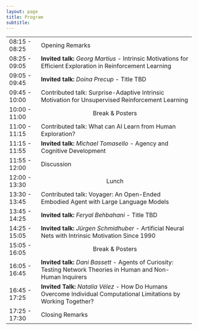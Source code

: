 ```yaml
---
layout: page
title: Program
subtitle: 
---
```



<div class='program-table' style='font-size: 10pt; width:100%;'>


<table>

  <tr>
    <td>08:15 - 08:25</td>
    <td>Opening Remarks</td>
  </tr>

  <tr>
    <td>08:25 - 09:05</td>
    <td><b>Invited talk:</b> <i>Georg Martius</i> - Intrinsic Motivations for Efficient Exploration in Reinforcement Learning</td>
  </tr>

  <tr>
    <td>09:05 - 09:45</td>
    <td><b>Invited talk:</b> <i>Doina Precup</i> - Title TBD</td>
  </tr>

  <tr>
    <td>09:45 - 10:00</td>
    <td>Contributed talk: Surprise-Adaptive Intrinsic Motivation for Unsupervised Reinforcement Learning</td>
  </tr>

  <tr>
    <td>10:00 - 11:00</td>
    <td style="text-align: center">Break & Posters</td>
  </tr>

  <tr>
    <td>11:00 - 11:15</td>
    <td>Contributed talk: What can AI Learn from Human Exploration?</td>
  </tr>
  <tr>
    <td>11:15 - 11:55</td>
    <td><b>Invited talk:</b> <i>Michael Tomasello</i> - Agency and Cognitive Development</td>
  </tr>

  <tr>
    <td>11:55 - 12:00</td>
    <td>Discussion</td>
  </tr>

  <tr>
    <td>12:00 - 13:30</td>
    <td style="text-align: center">Lunch</td>
  </tr>

 <tr>
    <td>13:30 - 13:45</td>
    <td>Contributed talk: Voyager: An Open-Ended Embodied Agent with Large Language Models </td>
  </tr>


  <tr>
    <td>13:45 - 14:25</td>
    <td><b>Invited talk:</b> <i>Feryal Behbahani</i> - Title TBD</td>
  </tr>

  <tr>
    <td>14:25 - 15:05</td>
    <td><b>Invited talk:</b> <i>Jürgen Schmidhuber</i> - Artificial Neural Nets with Intrinsic Motivation Since 1990</td>
  </tr>


   <tr>
    <td>15:05 - 16:05</td>
    <td style="text-align: center">Break & Posters</td>
  </tr>

  <tr>
    <td>16:05 - 16:45</td>
    <td><b>Invited talk:</b> <i>Dani Bassett</i> - Agents of Curiosity: Testing Network Theories in Human and Non-Human Inquirers</td>
  </tr>

  <tr>
    <td>16:45 - 17:25</td>
    <td><b>Invited Talk:</b> <i>Natalia Vélez</i> - How Do Humans Overcome Individual Computational Limitations by Working Together?</td>
  </tr>

  <tr>
    <td>17:25 - 17:30</td>
    <td>Closing Remarks</td>
  </tr>
</table>


</div>


